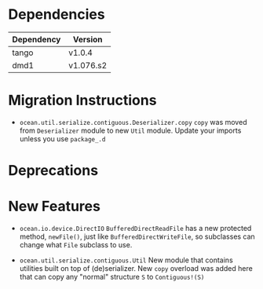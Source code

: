 Dependencies
============

Dependency | Version
-----------|---------
tango      | v1.0.4
dmd1       | v1.076.s2

Migration Instructions
======================

* `ocean.util.serialize.contiguous.Deserializer.copy`
  `copy` was moved from `Deserializer` module to new `Util` module. Update your
  imports unless you use `package_.d`

Deprecations
============

New Features
============

* `ocean.io.device.DirectIO`
  `BufferedDirectReadFile` has a new protected method, `newFile()`, just like
  `BufferedDirectWriteFile`, so subclasses can change what `File` subclass to use.

* `ocean.util.serialize.contiguous.Util`
  New module that contains utilities built on top of (de)serializer. New `copy`
  overload was added here that can copy any "normal" structure `S` to
  `Contiguous!(S)`
